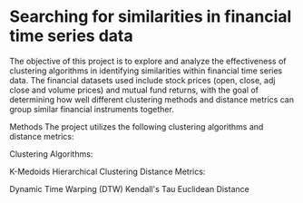 # Searching for similarities in financial time series data

The objective of this project is to explore and analyze the effectiveness 
of clustering algorithms in identifying similarities within financial time series data. 
The financial datasets used include stock prices (open, close, adj close and volume prices) and mutual fund returns, 
with the goal of determining how well different clustering methods and distance metrics can group similar financial instruments together.

Methods
The project utilizes the following clustering algorithms and distance metrics:

Clustering Algorithms:

K-Medoids
Hierarchical Clustering
Distance Metrics:

Dynamic Time Warping (DTW)
Kendall's Tau
Euclidean Distance
